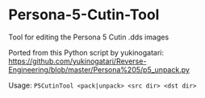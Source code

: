 # Persona-5-Cutin-Tool
Tool for editing the Persona 5 Cutin .dds images

Ported from this Python script by yukinogatari: https://github.com/yukinogatari/Reverse-Engineering/blob/master/Persona%205/p5_unpack.py

Usage: ```P5CutinTool <pack|unpack> <src dir> <dst dir>```
